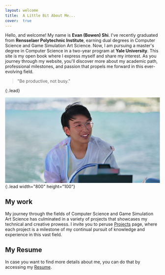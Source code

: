 ```yaml
---
layout: welcome
title:  A Little Bit About Me...
cover:  true
---
```


Hello, and welcome! My name is **Evan (Bowen) Shi**. I've recently graduated from **Rensselaer Polytechnic Institute**, earning dual degrees in Computer Science and Game Simulation Art Science. Now, I am pursuing a master's degree in Computer Science in a two-year program at **Yale University**. This site is my open book where I express myself and share my interest. As you journey through my website, you'll discover more about my academic path, professional milestones, and passion that propels me forward in this ever-evolving field.

> "Be productive, not busy."
> 
{:.lead}

![Full-width image](/assets/img/general/evan_photo_welcome.jpg){:.lead width="800" height="100"}

## My work
My journey through the fields of Computer Science and Game Simulation Art Science has culminated in a variety of projects that showcases my technical and creative prowess. I invite you to peruse [Projects](/projects) page, where each project is a milestone of my continual pursuit of knowledge and experience in this vast field.

## My Resume
In case you want to find more details about me, you can do that by accessing my [Resume](/resume).